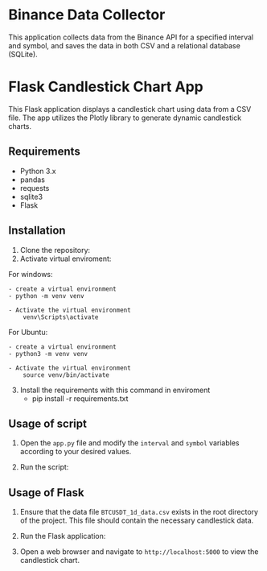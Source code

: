 # Binance Data Collector

This application collects data from the Binance API for a specified interval and symbol, and saves the data in both CSV and a relational database (SQLite).

# Flask Candlestick Chart App

This Flask application displays a candlestick chart using data from a CSV file. The app utilizes the Plotly library to generate dynamic candlestick charts.

## Requirements

- Python 3.x
- pandas
- requests
- sqlite3
- Flask

## Installation

1. Clone the repository:
2. Activate virtual enviroment:

For windows:

    - create a virtual environment
    - python -m venv venv

    - Activate the virtual environment
        venv\Scripts\activate

For Ubuntu:

    - create a virtual environment
    - python3 -m venv venv

    - Activate the virtual environment
        source venv/bin/activate

3. Install the requirements with this command in enviroment
    -  pip install -r requirements.txt

## Usage of script

1. Open the `app.py` file and modify the `interval` and `symbol` variables according to your desired values.

2. Run the script:


## Usage of Flask

1. Ensure that the data file `BTCUSDT_1d_data.csv` exists in the root directory of the project. This file should contain the necessary candlestick data.

2. Run the Flask application:

3. Open a web browser and navigate to `http://localhost:5000` to view the candlestick chart.